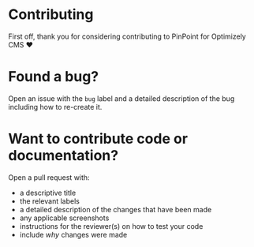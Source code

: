 # Contributing

First off, thank you for considering contributing to PinPoint for Optimizely CMS ❤️

# Found a bug?

Open an issue with the `bug` label and a detailed description of the bug including how to re-create it. 

# Want to contribute code or documentation?

Open a pull request with:
 - a descriptive title
 - the relevant labels
 - a detailed description of the changes that have been made
 - any applicable screenshots
 - instructions for the reviewer(s) on how to test your code 
 - include *why* changes were made

